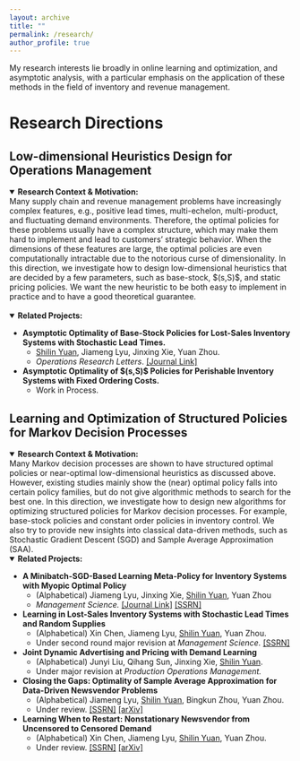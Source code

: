 ```yaml
---
layout: archive
title: ""
permalink: /research/
author_profile: true
---
```

My research interests lie broadly in online learning and optimization, and asymptotic analysis, with a particular emphasis on the application of these methods in the field of inventory and revenue management.


Research Directions
==============

Low-dimensional Heuristics Design for Operations Management
--------
<details open>
  <summary> <strong>Research Context & Motivation:</strong> </summary>
  Many supply chain and revenue management problems have increasingly complex features, e.g., positive lead times, multi-echelon, multi-product, and fluctuating demand environments. Therefore, the optimal policies for these problems usually have a complex structure, which may make them hard to implement and lead to customers’ strategic behavior. When the dimensions of these features are large, the optimal policies are even computationally intractable due to the notorious curse of dimensionality. In this direction, we investigate how to design low-dimensional heuristics that are decided by a few parameters, such as base-stock, $(s,S)$, and static pricing policies. We want the new heuristic to be both easy to implement in practice and to have a good theoretical guarantee.
</details>

<br>

<details open>
<summary> <strong>Related Projects: </strong> </summary>
<ul>
  <li>
    <strong>Asymptotic Optimality of Base-Stock Policies for Lost-Sales Inventory Systems with Stochastic Lead Times. </strong>
    <ul>
      <li><ins>Shilin Yuan</ins>, Jiameng Lyu, Jinxing Xie, Yuan Zhou.</li>
      <li><em>Operations Research Letters</em>. <a href="https://www.sciencedirect.com/science/article/abs/pii/S0167637724001329">[Journal Link]</a></li>
    </ul>
  </li>
  <li>
    <strong>Asymptotic Optimality of $(s,S)$ Policies for Perishable Inventory Systems with Fixed Ordering Costs.</strong>
    <ul>
      <li>Work in Process.</li>
    </ul>
  </li>
</ul>
</details>




Learning and Optimization of Structured Policies for Markov Decision Processes
--------

<details open>
  <summary> <strong>Research Context & Motivation:</strong> </summary>
  Many Markov decision processes are shown to have structured optimal policies or near-optimal low-dimensional heuristics as discussed above. However, existing studies mainly show the (near) optimal policy falls into certain policy families, but do not give algorithmic methods to search for the best one. In this direction, we investigate how to design new algorithms for optimizing structured policies for Markov decision processes. For example, base-stock policies and constant order policies in inventory control. We also try to provide new insights into classical data-driven methods, such as Stochastic Gradient Descent (SGD) and Sample Average Approximation (SAA).
</details>

<details open>
  <summary><strong>Related Projects: </strong></summary>
  
  <ul>
    <li>
      <strong>A Minibatch-SGD-Based Learning Meta-Policy for Inventory Systems with Myopic Optimal Policy</strong>
      <ul>
        <li>(Alphabetical) Jiameng Lyu, Jinxing Xie, <ins>Shilin Yuan</ins>, Yuan Zhou</li>
        <li><em>Management Science.</em>  <a href="https://pubsonline.informs.org/doi/abs/10.1287/mnsc.2023.00920">[Journal Link]</a>  <a href="https://papers.ssrn.com/sol3/papers.cfm?abstract_id=4390778">[SSRN]</a></li>
      </ul>
    </li>
    <li>
      <strong>Learning in Lost-Sales Inventory Systems with Stochastic Lead Times and Random Supplies</strong>
      <ul>
        <li>(Alphabetical) Xin Chen, Jiameng Lyu, <ins>Shilin Yuan</ins>, Yuan Zhou.</li>
        <li>Under second round major revision at <em>Management Science.</em>  <a href="https://papers.ssrn.com/sol3/papers.cfm?abstract_id=4671416">[SSRN]</a></li>
      </ul>
    </li>
    <li>
      <strong>Joint Dynamic Advertising and Pricing with Demand Learning</strong>
      <ul>
        <li>(Alphabetical) Junyi Liu, Qihang Sun, Jinxing Xie, <ins>Shilin Yuan</ins>.</li>
        <li>Under major revision at <em>Production Operations Management.</em></li>
      </ul>
    </li>
    <li>
      <strong>Closing the Gaps: Optimality of Sample Average Approximation for Data-Driven Newsvendor Problems</strong>
      <ul>
        <li>(Alphabetical) Jiameng Lyu, <ins>Shilin Yuan</ins>, Bingkun Zhou, Yuan Zhou.</li>
        <li>Under review. <a href="https://papers.ssrn.com/sol3/papers.cfm?abstract_id=4880063">[SSRN]</a>  <a href="http://arxiv.org/abs/2407.04900">[arXiv]</a></li>
      </ul>
    </li>
    <li>
      <strong>Learning When to Restart: Nonstationary Newsvendor from Uncensored to Censored Demand</strong>
      <ul>
        <li>(Alphabetical) Xin Chen, Jiameng Lyu, <ins>Shilin Yuan</ins>, Yuan Zhou.</li>
        <li>Under review. <a href="https://papers.ssrn.com/sol3/papers.cfm?abstract_id=5519298">[SSRN]</a>  <a href="https://arxiv.org/abs/2509.18709">[arXiv]</a></li>
      </ul>
    </li>
  </ul>
</details>


